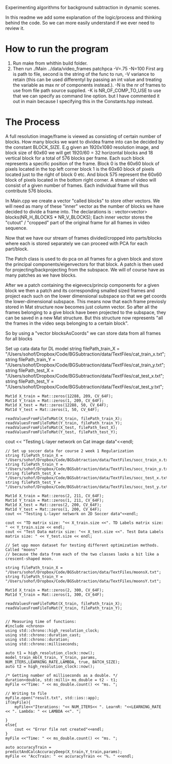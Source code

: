 Experimenting algorithms for background subtraction in dynamic scenes.

In this readme we add some explanation of the logic/process and thinking behind the code. So we can
more easily understand if we ever need to review it. 

# How to run the program
1. Run make from whithin build folder.
2. Then run ./Main ../data/video_frames patchpca -V=.75 -N=100
 First arg is path to file, second is the string of the func to run,
 -V variance to retain (this can be used differentyl by passing an int value and treating the variable 
 as max nr of components instead.). 
 -N is the nr of frames to use from file path source supplied.
-K is NR_OF_COMP_TO_USE to use that we can specify as command line option. 
but I have commented it out in main because I specifying this in the Constants.hpp instead.

# The Process 
A full resolution image/frame is viewed as consisting of certain number of blocks. 
How many blocks we want to dividea frame into can be decided by the constant BLOCK_SIZE. 
E.g given an 1920x1080 resolution image, and block size of 60x60 we will get 1920/60 = 32 
horizontal blocks and 18 vertical block for a total of 576 blocks per frame. Each such block
represents a specific position of the frame. Block 0 is the 60x60 block of pixels located 
in the top left corner block 1 is the 60x60 block of pixels located just to the right of 
block 0 etc. And block 575 represent the 60x60 block of pixels located in the bottom right 
corner. A stream of video will consist of a given number of frames. Each individual frame 
will thus contribute 576 blocks.

In Main.cpp we create a vector "called blocks" to store other vectors. We will need as many
of these "inner" vector as the number of blocks we have decided to divide a frame into.
The declarations is : vector<vector<Mat>> blocks(NR_H_BLOCKS * NR_V_BLOCKS);
Each inner vector stores the "cutout" / "cropped" part of the original frame for all
frames in video sequence.

Now that we have our stream of frames divided/cropped into parts/blocks where each is stored
separately we can proceed with PCA for each part/block.

The Patch class is used to do pca on all frames for a given block and store the principal 
components/eigenvectors for that block. A patch is then used for projecting/backprojecting 
from the subspace. We will of course have as many patches as we have blocks. 

After we a patch containing the eigevecs/princip components for a given block
we then a patch and its corresponding smalled sized frames and project each such
on the lower dimensional subspace so that we get coords the lower-dimensional subspace.
This means now that each frame previosly stored in Mat structure now becomes just 
column vector. So after all the frames belonging to a give block have been projected
to the subspace, they can be saved in a new Mat structure. But this structure
now represents "all the frames in the video seqs belonging to a certain block". 

So by using a "vector<Mat> blocksAsCoords" we can store data from all frames for all blocks



Set up cata data for DL model
    string filePath_train_X = "/Users/sohof/Dropbox/Code/BGSubtraction/data/TextFiles/cat_train_x.txt";
    string filePath_train_Y = "/Users/sohof/Dropbox/Code/BGSubtraction/data/TextFiles/cat_train_y.txt";  
    string filePath_test_X = "/Users/sohof/Dropbox/Code/BGSubtraction/data/TextFiles/cat_test_x.txt";
    string filePath_test_Y = "/Users/sohof/Dropbox/Code/BGSubtraction/data/TextFiles/cat_test_y.txt";

    Mat1d X_train = Mat::zeros(12288, 209, CV_64F);
    Mat1d Y_train = Mat::zeros(1, 209, CV_64F);
    Mat1d X_test = Mat::zeros(12288, 50, CV_64F);
    Mat1d Y_test = Mat::zeros(1, 50, CV_64F);

    readValuesFromFileToMat(X_train, filePath_train_X);
    readValuesFromFileToMat(Y_train, filePath_train_Y);
    readValuesFromFileToMat(X_test, filePath_test_X);
    readValuesFromFileToMat(Y_test, filePath_test_Y);

cout << "Testing L-layer network on Cat image data"<<endl;


    // Set up soccer data for course 2 week 1 Regularization
    string filePath_train_X = "/Users/sohof/Dropbox/Code/BGSubtraction/data/TextFiles/socc_train_x.txt";
    string filePath_train_Y = "/Users/sohof/Dropbox/Code/BGSubtraction/data/TextFiles/socc_train_y.txt";  
    string filePath_test_X = "/Users/sohof/Dropbox/Code/BGSubtraction/data/TextFiles/socc_test_x.txt";
    string filePath_test_Y = "/Users/sohof/Dropbox/Code/BGSubtraction/data/TextFiles/socc_test_y.txt";

    Mat1d X_train = Mat::zeros(2, 211, CV_64F);
    Mat1d Y_train = Mat::zeros(1, 211, CV_64F);
    Mat1d X_test = Mat::zeros(2, 200, CV_64F);
    Mat1d Y_test = Mat::zeros(1, 200, CV_64F);
    cout << "Testing L-layer network on 2D Soccer data"<<endl;
    
    cout << "TD matrix size: "<< X_train.size <<". TD Labels matrix size: " << Y_train.size << endl;
    cout << "Test Data matrix size: "<< X_test.size <<". Test Data Labels matrix size: " << Y_test.size << endl;

    // Set upp moon dataset for testing different optimization methods. Called "moons" 
    // because the data from each of the two classes looks a bit like a crescent-shaped moon.

    string filePath_train_X = "/Users/sohof/Dropbox/Code/BGSubtraction/data/TextFiles/moonsX.txt";
    string filePath_train_Y = "/Users/sohof/Dropbox/Code/BGSubtraction/data/TextFiles/moonsY.txt";  

    Mat1d X_train = Mat::zeros(2, 300, CV_64F);
    Mat1d Y_train = Mat::zeros(1, 300, CV_64F);

    readValuesFromFileToMat(X_train, filePath_train_X);
    readValuesFromFileToMat(Y_train, filePath_train_Y);


    // Measuring time of functions:
    #include <chrono>
    using std::chrono::high_resolution_clock;
    using std::chrono::duration_cast;
    using std::chrono::duration;
    using std::chrono::milliseconds;

    auto t1 = high_resolution_clock::now();
    model_train_mb(X_train, Y_train, params, NUM_ITERS,LEARNING_RATE,LAMBDA, true, BATCH_SIZE); 
    auto t2 = high_resolution_clock::now();

    /* Getting number of milliseconds as a double. */
    duration<double, std::milli> ms_double = t2 - t1;
    myFile <<"Time: " << ms_double.count() << "ms. ";

    // Writing to file
    myFile.open("result.txt", std::ios::app);
    if(myFile){
        myFile<<"Iterations: "<< NUM_ITERS<< ". LearnR: "<<LEARNING_RATE << ". Lambda: " << LAMBDA <<". ";
                                         
    }
    else{
        cout << "Error file not created"<<endl;
    }
    myFile <<"Time: " << ms_double.count() << "ms. ";

    auto accuracyTrain = predictAndCalcAccuracyDeep(X_train,Y_train,params);
    myFile << "AccTrain: " << accuracyTrain << "%. " <<endl;